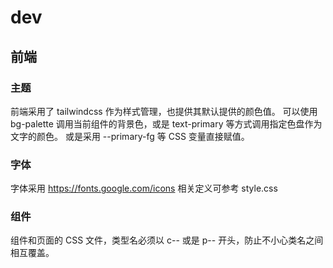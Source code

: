 # dev

## 前端

### 主题

前端采用了 tailwindcss 作为样式管理，也提供其默认提供的颜色值。
可以使用 bg-palette 调用当前组件的背景色，或是 text-primary 等方式调用指定色盘作为文字的颜色。
或是采用 --primary-fg 等 CSS 变量直接赋值。

### 字体

字体采用 https://fonts.google.com/icons 相关定义可参考 style.css

### 组件

组件和页面的 CSS 文件，类型名必须以 c-- 或是 p-- 开头，防止不小心类名之间相互覆盖。
